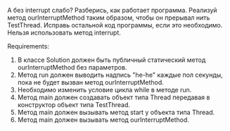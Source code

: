 А без interrupt слабо?
Разберись, как работает программа.
Реализуй метод ourInterruptMethod таким образом, чтобы он прерывал нить TestThread. Исправь остальной код программы, если это необходимо. Нельзя использовать метод interrupt.


Requirements:
1. В классе Solution должен быть публичный статический метод ourInterruptMethod без параметров.
2. Метод run должен выводить надпись "he-he" каждые пол секунды, пока не будет вызван метод ourInterruptMethod.
3. Необходимо изменить условие цикла while в методе run.
4. Метод main должен создавать объект типа Thread передавая в конструктор объект типа TestThread.
5. Метод main должен вызывать метод start у объекта типа Thread.
6. Метод main должен вызывать метод ourInterruptMethod.
